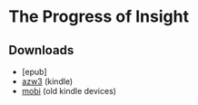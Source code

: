 # The Progress of Insight

## Downloads

- [epub]
- [azw3]() (kindle)
- [mobi]() (old kindle devices)

